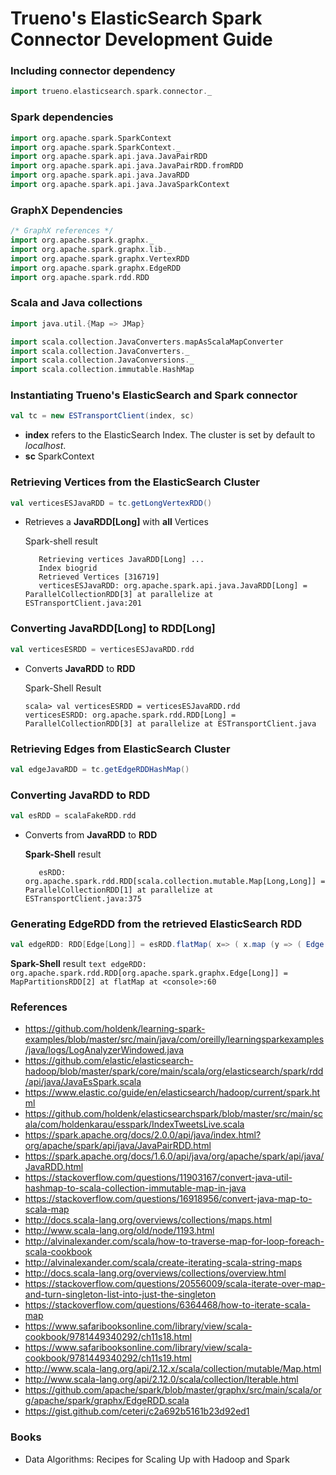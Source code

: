 # Trueno's ElasticSearch Spark Connector Development Guide


### Including connector dependency
```scala
import trueno.elasticsearch.spark.connector._
```

### Spark dependencies
```scala
import org.apache.spark.SparkContext    
import org.apache.spark.SparkContext._
import org.apache.spark.api.java.JavaPairRDD
import org.apache.spark.api.java.JavaPairRDD.fromRDD
import org.apache.spark.api.java.JavaRDD
import org.apache.spark.api.java.JavaSparkContext
```

### GraphX Dependencies
```scala
/* GraphX references */
import org.apache.spark.graphx._
import org.apache.spark.graphx.lib._
import org.apache.spark.graphx.VertexRDD
import org.apache.spark.graphx.EdgeRDD
import org.apache.spark.rdd.RDD
```

### Scala and Java collections
```scala
import java.util.{Map => JMap}

import scala.collection.JavaConverters.mapAsScalaMapConverter
import scala.collection.JavaConverters._
import scala.collection.JavaConversions._
import scala.collection.immutable.HashMap
```

### Instantiating Trueno's ElasticSearch and Spark connector
```scala
val tc = new ESTransportClient(index, sc)
```
* **index** refers to the ElasticSearch Index. The cluster is set by default to *localhost*.
* **sc** SparkContext

### Retrieving Vertices from the ElasticSearch Cluster
```scala
val verticesESJavaRDD = tc.getLongVertexRDD()
```
* Retrieves a **JavaRDD[Long]** with **all** Vertices
  
  Spark-shell result
  ```text
     Retrieving vertices JavaRDD[Long] ... 
     Index biogrid
     Retrieved Vertices [316719]
     verticesESJavaRDD: org.apache.spark.api.java.JavaRDD[Long] = ParallelCollectionRDD[3] at parallelize at ESTransportClient.java:201
  ```

### Converting JavaRDD[Long] to RDD[Long]
```scala
val verticesESRDD = verticesESJavaRDD.rdd
```
* Converts **JavaRDD** to **RDD**
  
  Spark-Shell Result
    ```text
    scala> val verticesESRDD = verticesESJavaRDD.rdd
    verticesESRDD: org.apache.spark.rdd.RDD[Long] = ParallelCollectionRDD[3] at parallelize at ESTransportClient.java
    ```

### Retrieving Edges from ElasticSearch Cluster
```scala
val edgeJavaRDD = tc.getEdgeRDDHashMap()
```

### Converting JavaRDD to RDD
```scala
val esRDD = scalaFakeRDD.rdd
```
* Converts from **JavaRDD** to **RDD**

  **Spark-Shell** result
    ```text
       esRDD: org.apache.spark.rdd.RDD[scala.collection.mutable.Map[Long,Long]] = ParallelCollectionRDD[1] at parallelize at ESTransportClient.java:375
    ```

### Generating EdgeRDD from the retrieved ElasticSearch RDD
```scala
val edgeRDD: RDD[Edge[Long]] = esRDD.flatMap( x=> ( x.map (y => ( Edge(y._1, y._2, 1.toLong) ) ) ) )
```

  **Spark-Shell** result
    ```text
       edgeRDD: org.apache.spark.rdd.RDD[org.apache.spark.graphx.Edge[Long]] = MapPartitionsRDD[2] at flatMap at <console>:60
    ```







### References
* https://github.com/holdenk/learning-spark-examples/blob/master/src/main/java/com/oreilly/learningsparkexamples/java/logs/LogAnalyzerWindowed.java
* https://github.com/elastic/elasticsearch-hadoop/blob/master/spark/core/main/scala/org/elasticsearch/spark/rdd/api/java/JavaEsSpark.scala
* https://www.elastic.co/guide/en/elasticsearch/hadoop/current/spark.html
* https://github.com/holdenk/elasticsearchspark/blob/master/src/main/scala/com/holdenkarau/esspark/IndexTweetsLive.scala
* https://spark.apache.org/docs/2.0.0/api/java/index.html?org/apache/spark/api/java/JavaPairRDD.html
* https://spark.apache.org/docs/1.6.0/api/java/org/apache/spark/api/java/JavaRDD.html
* https://stackoverflow.com/questions/11903167/convert-java-util-hashmap-to-scala-collection-immutable-map-in-java
* https://stackoverflow.com/questions/16918956/convert-java-map-to-scala-map
* http://docs.scala-lang.org/overviews/collections/maps.html
* http://www.scala-lang.org/old/node/1193.html
* http://alvinalexander.com/scala/how-to-traverse-map-for-loop-foreach-scala-cookbook
* http://alvinalexander.com/scala/create-iterating-scala-string-maps
* http://docs.scala-lang.org/overviews/collections/overview.html
* https://stackoverflow.com/questions/20556009/scala-iterate-over-map-and-turn-singleton-list-into-just-the-singleton
* https://stackoverflow.com/questions/6364468/how-to-iterate-scala-map
* https://www.safaribooksonline.com/library/view/scala-cookbook/9781449340292/ch11s18.html
* https://www.safaribooksonline.com/library/view/scala-cookbook/9781449340292/ch11s19.html
* http://www.scala-lang.org/api/2.12.x/scala/collection/mutable/Map.html
* http://www.scala-lang.org/api/2.12.0/scala/collection/Iterable.html
* https://github.com/apache/spark/blob/master/graphx/src/main/scala/org/apache/spark/graphx/EdgeRDD.scala
* https://gist.github.com/ceteri/c2a692b5161b23d92ed1

### Books
* Data Algorithms: Recipes for Scaling Up with Hadoop and Spark
